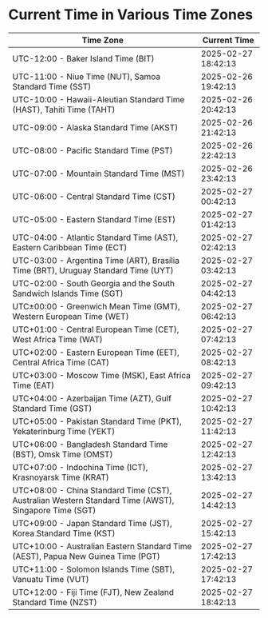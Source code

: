 # Current Time in Various Time Zones

| Time Zone | Current Time |
|-----------|--------------|
| UTC-12:00 - Baker Island Time (BIT) | 2025-02-27 18:42:13 |
| UTC-11:00 - Niue Time (NUT), Samoa Standard Time (SST) | 2025-02-26 19:42:13 |
| UTC-10:00 - Hawaii-Aleutian Standard Time (HAST), Tahiti Time (TAHT) | 2025-02-26 20:42:13 |
| UTC-09:00 - Alaska Standard Time (AKST) | 2025-02-26 21:42:13 |
| UTC-08:00 - Pacific Standard Time (PST) | 2025-02-26 22:42:13 |
| UTC-07:00 - Mountain Standard Time (MST) | 2025-02-26 23:42:13 |
| UTC-06:00 - Central Standard Time (CST) | 2025-02-27 00:42:13 |
| UTC-05:00 - Eastern Standard Time (EST) | 2025-02-27 01:42:13 |
| UTC-04:00 - Atlantic Standard Time (AST), Eastern Caribbean Time (ECT) | 2025-02-27 02:42:13 |
| UTC-03:00 - Argentina Time (ART), Brasília Time (BRT), Uruguay Standard Time (UYT) | 2025-02-27 03:42:13 |
| UTC-02:00 - South Georgia and the South Sandwich Islands Time (SGT) | 2025-02-27 04:42:13 |
| UTC±00:00 - Greenwich Mean Time (GMT), Western European Time (WET) | 2025-02-27 06:42:13 |
| UTC+01:00 - Central European Time (CET), West Africa Time (WAT) | 2025-02-27 07:42:13 |
| UTC+02:00 - Eastern European Time (EET), Central Africa Time (CAT) | 2025-02-27 08:42:13 |
| UTC+03:00 - Moscow Time (MSK), East Africa Time (EAT) | 2025-02-27 09:42:13 |
| UTC+04:00 - Azerbaijan Time (AZT), Gulf Standard Time (GST) | 2025-02-27 10:42:13 |
| UTC+05:00 - Pakistan Standard Time (PKT), Yekaterinburg Time (YEKT) | 2025-02-27 11:42:13 |
| UTC+06:00 - Bangladesh Standard Time (BST), Omsk Time (OMST) | 2025-02-27 12:42:13 |
| UTC+07:00 - Indochina Time (ICT), Krasnoyarsk Time (KRAT) | 2025-02-27 13:42:13 |
| UTC+08:00 - China Standard Time (CST), Australian Western Standard Time (AWST), Singapore Time (SGT) | 2025-02-27 14:42:13 |
| UTC+09:00 - Japan Standard Time (JST), Korea Standard Time (KST) | 2025-02-27 15:42:13 |
| UTC+10:00 - Australian Eastern Standard Time (AEST), Papua New Guinea Time (PGT) | 2025-02-27 17:42:13 |
| UTC+11:00 - Solomon Islands Time (SBT), Vanuatu Time (VUT) | 2025-02-27 17:42:13 |
| UTC+12:00 - Fiji Time (FJT), New Zealand Standard Time (NZST) | 2025-02-27 18:42:13 |
